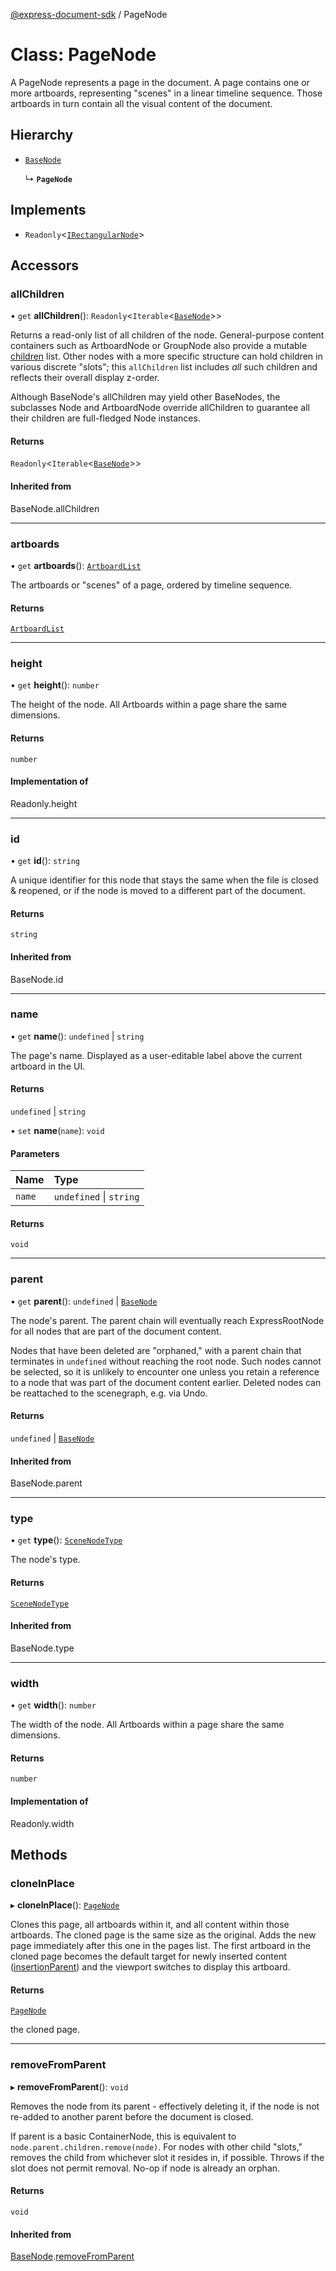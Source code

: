 [@express-document-sdk](../overview.md) / PageNode

# Class: PageNode

A PageNode represents a page in the document. A page contains one or more artboards, representing "scenes" in a linear
timeline sequence. Those artboards in turn contain all the visual content of the document.

## Hierarchy

- [`BaseNode`](BaseNode.md)

  ↳ **`PageNode`**

## Implements

- `Readonly`<[`IRectangularNode`](../interfaces/IRectangularNode.md)\>

## Accessors

### allChildren

• `get` **allChildren**(): `Readonly`<`Iterable`<[`BaseNode`](BaseNode.md)\>\>

Returns a read-only list of all children of the node. General-purpose content containers such as ArtboardNode or
GroupNode also provide a mutable [children](../interfaces/ContainerNode.md#children) list. Other nodes with a more specific structure can
hold children in various discrete "slots"; this `allChildren` list includes *all* such children and reflects their
overall display z-order.

Although BaseNode's allChildren may yield other BaseNodes, the subclasses Node and ArtboardNode override allChildren
to guarantee all their children are full-fledged Node instances.

#### Returns

`Readonly`<`Iterable`<[`BaseNode`](BaseNode.md)\>\>

#### Inherited from

BaseNode.allChildren

___

### artboards

• `get` **artboards**(): [`ArtboardList`](ArtboardList.md)

The artboards or "scenes" of a page, ordered by timeline sequence.

#### Returns

[`ArtboardList`](ArtboardList.md)

___

### height

• `get` **height**(): `number`

The height of the node.
All Artboards within a page share the same dimensions.

#### Returns

`number`

#### Implementation of

Readonly.height

___

### id

• `get` **id**(): `string`

A unique identifier for this node that stays the same when the file is closed & reopened, or if the node is
moved to a different part of the document.

#### Returns

`string`

#### Inherited from

BaseNode.id

___

### name

• `get` **name**(): `undefined` \| `string`

The page's name. Displayed as a user-editable label above the current artboard in the UI.

#### Returns

`undefined` \| `string`

• `set` **name**(`name`): `void`

#### Parameters

| Name | Type |
| :------ | :------ |
| `name` | `undefined` \| `string` |

#### Returns

`void`

___

### parent

• `get` **parent**(): `undefined` \| [`BaseNode`](BaseNode.md)

The node's parent. The parent chain will eventually reach ExpressRootNode for all nodes that are part of the document
content.

Nodes that have been deleted are "orphaned," with a parent chain that terminates in `undefined` without reaching the
root node. Such nodes cannot be selected, so it is unlikely to encounter one unless you retain a reference to a node
that was part of the document content earlier. Deleted nodes can be reattached to the scenegraph, e.g. via Undo.

#### Returns

`undefined` \| [`BaseNode`](BaseNode.md)

#### Inherited from

BaseNode.parent

___

### type

• `get` **type**(): [`SceneNodeType`](../enums/SceneNodeType.md)

The node's type.

#### Returns

[`SceneNodeType`](../enums/SceneNodeType.md)

#### Inherited from

BaseNode.type

___

### width

• `get` **width**(): `number`

The width of the node.
All Artboards within a page share the same dimensions.

#### Returns

`number`

#### Implementation of

Readonly.width

## Methods

### cloneInPlace

▸ **cloneInPlace**(): [`PageNode`](PageNode.md)

Clones this page, all artboards within it, and all content within those artboards. The cloned page is the same size
as the original. Adds the new page immediately after this one in the pages list. The first artboard in the cloned
page becomes the default target for newly inserted content ([insertionParent](Context.md#insertionparent)) and the viewport
switches to display this artboard.

#### Returns

[`PageNode`](PageNode.md)

the cloned page.

___

### removeFromParent

▸ **removeFromParent**(): `void`

Removes the node from its parent - effectively deleting it, if the node is not re-added to another parent before the
document is closed.

If parent is a basic ContainerNode, this is equivalent to `node.parent.children.remove(node)`. For nodes with other
child "slots," removes the child from whichever slot it resides in, if possible. Throws if the slot does not permit
removal. No-op if node is already an orphan.

#### Returns

`void`

#### Inherited from

[BaseNode](BaseNode.md).[removeFromParent](BaseNode.md#removefromparent)
